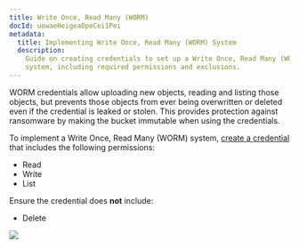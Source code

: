 ```yaml
---
title: Write Once, Read Many (WORM)
docId: uowaeHeigea0peCei1Pei
metadata:
  title: Implementing Write Once, Read Many (WORM) System
  description:
    Guide on creating credentials to set up a Write Once, Read Many (WORM)
    system, including required permissions and exclusions.
---
```


WORM credentials allow uploading new objects, reading and listing those objects, but prevents those objects from ever being overwritten or deleted even if the credential is leaked or stolen. This provides protection against ransomware by making the bucket immutable when using the credentials.

To implement a Write Once, Read Many (WORM) system, [create a credential](docId:_xWsamBjOsZYyu9xtQCm5) that includes the following permissions:

- Read
- Write
- List

Ensure the credential does **not** include:

- Delete

![](https://link.us1.storjshare.io/raw/jua7rls6hkx5556qfcmhrqed2tfa/docs/images/storj-worm.png)
